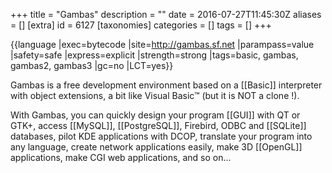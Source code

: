 +++
title = "Gambas"
description = ""
date = 2016-07-27T11:45:30Z
aliases = []
[extra]
id = 6127
[taxonomies]
categories = []
tags = []
+++

{{language
|exec=bytecode
|site=http://gambas.sf.net
|parampass=value
|safety=safe
|express=explicit
|strength=strong
|tags=basic, gambas, gambas2, gambas3
|gc=no
|LCT=yes}}

Gambas is a free development environment based on a [[Basic]] interpreter with object extensions, a bit like Visual Basic™ (but it is NOT a clone !).

With Gambas, you can quickly design your program [[GUI]] with QT or GTK+, access [[MySQL]], [[PostgreSQL]], Firebird, ODBC and [[SQLite]] databases, pilot KDE applications with DCOP, translate your program into any language, create network applications easily, make 3D [[OpenGL]] applications, make CGI web applications, and so on...
